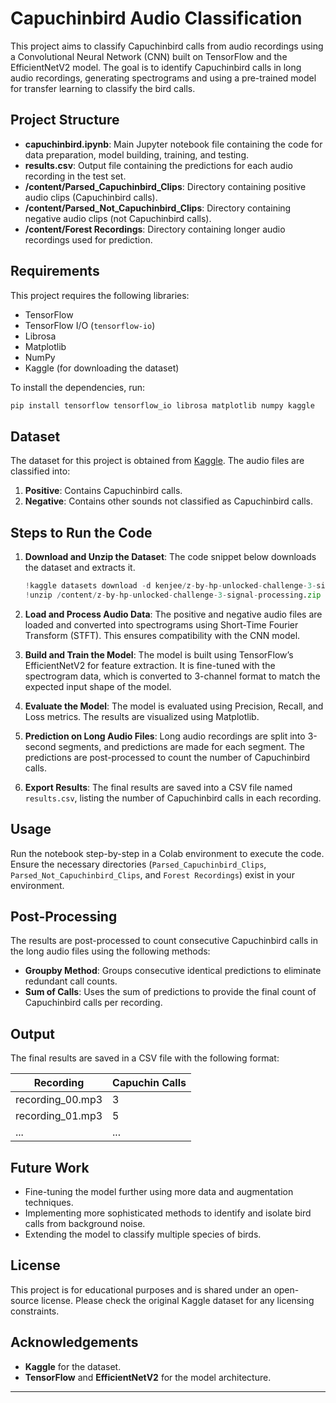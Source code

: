 # Capuchinbird Audio Classification

This project aims to classify Capuchinbird calls from audio recordings using a Convolutional Neural Network (CNN) built on TensorFlow and the EfficientNetV2 model. The goal is to identify Capuchinbird calls in long audio recordings, generating spectrograms and using a pre-trained model for transfer learning to classify the bird calls.

## Project Structure

- **capuchinbird.ipynb**: Main Jupyter notebook file containing the code for data preparation, model building, training, and testing.
- **results.csv**: Output file containing the predictions for each audio recording in the test set.
- **/content/Parsed_Capuchinbird_Clips**: Directory containing positive audio clips (Capuchinbird calls).
- **/content/Parsed_Not_Capuchinbird_Clips**: Directory containing negative audio clips (not Capuchinbird calls).
- **/content/Forest Recordings**: Directory containing longer audio recordings used for prediction.

## Requirements

This project requires the following libraries:

- TensorFlow
- TensorFlow I/O (`tensorflow-io`)
- Librosa
- Matplotlib
- NumPy
- Kaggle (for downloading the dataset)

To install the dependencies, run:

```bash
pip install tensorflow tensorflow_io librosa matplotlib numpy kaggle
```

## Dataset

The dataset for this project is obtained from [Kaggle](https://www.kaggle.com/kenjee/z-by-hp-unlocked-challenge-3-signal-processing). The audio files are classified into:

1. **Positive**: Contains Capuchinbird calls.
2. **Negative**: Contains other sounds not classified as Capuchinbird calls.

## Steps to Run the Code

1. **Download and Unzip the Dataset**: The code snippet below downloads the dataset and extracts it.

    ```python
    !kaggle datasets download -d kenjee/z-by-hp-unlocked-challenge-3-signal-processing
    !unzip /content/z-by-hp-unlocked-challenge-3-signal-processing.zip
    ```

2. **Load and Process Audio Data**: The positive and negative audio files are loaded and converted into spectrograms using Short-Time Fourier Transform (STFT). This ensures compatibility with the CNN model.

3. **Build and Train the Model**: The model is built using TensorFlow’s EfficientNetV2 for feature extraction. It is fine-tuned with the spectrogram data, which is converted to 3-channel format to match the expected input shape of the model.

4. **Evaluate the Model**: The model is evaluated using Precision, Recall, and Loss metrics. The results are visualized using Matplotlib.

5. **Prediction on Long Audio Files**: Long audio recordings are split into 3-second segments, and predictions are made for each segment. The predictions are post-processed to count the number of Capuchinbird calls.

6. **Export Results**: The final results are saved into a CSV file named `results.csv`, listing the number of Capuchinbird calls in each recording.

## Usage

Run the notebook step-by-step in a Colab environment to execute the code. Ensure the necessary directories (`Parsed_Capuchinbird_Clips`, `Parsed_Not_Capuchinbird_Clips`, and `Forest Recordings`) exist in your environment.

## Post-Processing

The results are post-processed to count consecutive Capuchinbird calls in the long audio files using the following methods:

- **Groupby Method**: Groups consecutive identical predictions to eliminate redundant call counts.
- **Sum of Calls**: Uses the sum of predictions to provide the final count of Capuchinbird calls per recording.

## Output

The final results are saved in a CSV file with the following format:

| Recording       | Capuchin Calls |
|-----------------|----------------|
| recording_00.mp3 | 3              |
| recording_01.mp3 | 5              |
| ...             | ...            |

## Future Work

- Fine-tuning the model further using more data and augmentation techniques.
- Implementing more sophisticated methods to identify and isolate bird calls from background noise.
- Extending the model to classify multiple species of birds.

## License

This project is for educational purposes and is shared under an open-source license. Please check the original Kaggle dataset for any licensing constraints.

## Acknowledgements

- **Kaggle** for the dataset.
- **TensorFlow** and **EfficientNetV2** for the model architecture.

---

